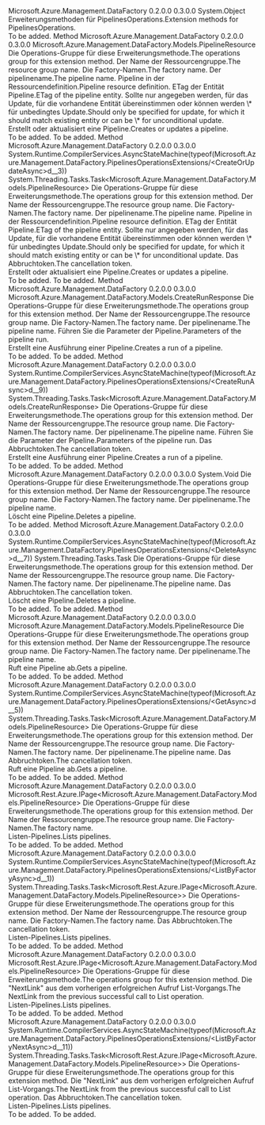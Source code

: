 <Type Name="PipelinesOperationsExtensions" FullName="Microsoft.Azure.Management.DataFactory.PipelinesOperationsExtensions">
  <TypeSignature Language="C#" Value="public static class PipelinesOperationsExtensions" />
  <TypeSignature Language="ILAsm" Value=".class public auto ansi abstract sealed beforefieldinit PipelinesOperationsExtensions extends System.Object" />
  <TypeSignature Language="DocId" Value="T:Microsoft.Azure.Management.DataFactory.PipelinesOperationsExtensions" />
  <TypeSignature Language="VB.NET" Value="Public Module PipelinesOperationsExtensions" />
  <TypeSignature Language="F#" Value="type PipelinesOperationsExtensions = class" />
  <AssemblyInfo>
    <AssemblyName>Microsoft.Azure.Management.DataFactory</AssemblyName>
    <AssemblyVersion>0.2.0.0</AssemblyVersion>
    <AssemblyVersion>0.3.0.0</AssemblyVersion>
  </AssemblyInfo>
  <Base>
    <BaseTypeName>System.Object</BaseTypeName>
  </Base>
  <Interfaces />
  <Docs>
    <summary>
            <span data-ttu-id="608d6-101">Erweiterungsmethoden für PipelinesOperations.</span><span class="sxs-lookup"><span data-stu-id="608d6-101">Extension methods for PipelinesOperations.</span></span>
            </summary>
    <remarks>To be added.</remarks>
  </Docs>
  <Members>
    <Member MemberName="CreateOrUpdate">
      <MemberSignature Language="C#" Value="public static Microsoft.Azure.Management.DataFactory.Models.PipelineResource CreateOrUpdate (this Microsoft.Azure.Management.DataFactory.IPipelinesOperations operations, string resourceGroupName, string factoryName, string pipelineName, Microsoft.Azure.Management.DataFactory.Models.PipelineResource pipeline, string ifMatch = null);" />
      <MemberSignature Language="ILAsm" Value=".method public static hidebysig class Microsoft.Azure.Management.DataFactory.Models.PipelineResource CreateOrUpdate(class Microsoft.Azure.Management.DataFactory.IPipelinesOperations operations, string resourceGroupName, string factoryName, string pipelineName, class Microsoft.Azure.Management.DataFactory.Models.PipelineResource pipeline, string ifMatch) cil managed" />
      <MemberSignature Language="DocId" Value="M:Microsoft.Azure.Management.DataFactory.PipelinesOperationsExtensions.CreateOrUpdate(Microsoft.Azure.Management.DataFactory.IPipelinesOperations,System.String,System.String,System.String,Microsoft.Azure.Management.DataFactory.Models.PipelineResource,System.String)" />
      <MemberSignature Language="VB.NET" Value="&lt;Extension()&gt;&#xA;Public Function CreateOrUpdate (operations As IPipelinesOperations, resourceGroupName As String, factoryName As String, pipelineName As String, pipeline As PipelineResource, Optional ifMatch As String = null) As PipelineResource" />
      <MemberSignature Language="F#" Value="static member CreateOrUpdate : Microsoft.Azure.Management.DataFactory.IPipelinesOperations * string * string * string * Microsoft.Azure.Management.DataFactory.Models.PipelineResource * string -&gt; Microsoft.Azure.Management.DataFactory.Models.PipelineResource" Usage="Microsoft.Azure.Management.DataFactory.PipelinesOperationsExtensions.CreateOrUpdate (operations, resourceGroupName, factoryName, pipelineName, pipeline, ifMatch)" />
      <MemberType>Method</MemberType>
      <AssemblyInfo>
        <AssemblyName>Microsoft.Azure.Management.DataFactory</AssemblyName>
        <AssemblyVersion>0.2.0.0</AssemblyVersion>
        <AssemblyVersion>0.3.0.0</AssemblyVersion>
      </AssemblyInfo>
      <ReturnValue>
        <ReturnType>Microsoft.Azure.Management.DataFactory.Models.PipelineResource</ReturnType>
      </ReturnValue>
      <Parameters>
        <Parameter Name="operations" Type="Microsoft.Azure.Management.DataFactory.IPipelinesOperations" RefType="this" />
        <Parameter Name="resourceGroupName" Type="System.String" />
        <Parameter Name="factoryName" Type="System.String" />
        <Parameter Name="pipelineName" Type="System.String" />
        <Parameter Name="pipeline" Type="Microsoft.Azure.Management.DataFactory.Models.PipelineResource" />
        <Parameter Name="ifMatch" Type="System.String" />
      </Parameters>
      <Docs>
        <param name="operations">
            <span data-ttu-id="608d6-102">Die Operations-Gruppe für diese Erweiterungsmethode.</span><span class="sxs-lookup"><span data-stu-id="608d6-102">The operations group for this extension method.</span></span>
            </param>
        <param name="resourceGroupName">
            <span data-ttu-id="608d6-103">Der Name der Ressourcengruppe.</span><span class="sxs-lookup"><span data-stu-id="608d6-103">The resource group name.</span></span>
            </param>
        <param name="factoryName">
            <span data-ttu-id="608d6-104">Die Factory-Namen.</span><span class="sxs-lookup"><span data-stu-id="608d6-104">The factory name.</span></span>
            </param>
        <param name="pipelineName">
            <span data-ttu-id="608d6-105">Der pipelinename.</span><span class="sxs-lookup"><span data-stu-id="608d6-105">The pipeline name.</span></span>
            </param>
        <param name="pipeline">
            <span data-ttu-id="608d6-106">Pipeline in der Ressourcendefinition.</span><span class="sxs-lookup"><span data-stu-id="608d6-106">Pipeline resource definition.</span></span>
            </param>
        <param name="ifMatch">
            <span data-ttu-id="608d6-107">ETag der Entität Pipeline.</span><span class="sxs-lookup"><span data-stu-id="608d6-107">ETag of the pipeline entity.</span></span>  <span data-ttu-id="608d6-108">Sollte nur angegeben werden, für das Update, für die vorhandene Entität übereinstimmen oder können werden \* für unbedingtes Update.</span><span class="sxs-lookup"><span data-stu-id="608d6-108">Should only be specified for update, for which it should match existing entity or can be \* for unconditional update.</span></span>
            </param>
        <summary>
            <span data-ttu-id="608d6-109">Erstellt oder aktualisiert eine Pipeline.</span><span class="sxs-lookup"><span data-stu-id="608d6-109">Creates or updates a pipeline.</span></span>
            </summary>
        <returns>To be added.</returns>
        <remarks>To be added.</remarks>
      </Docs>
    </Member>
    <Member MemberName="CreateOrUpdateAsync">
      <MemberSignature Language="C#" Value="public static System.Threading.Tasks.Task&lt;Microsoft.Azure.Management.DataFactory.Models.PipelineResource&gt; CreateOrUpdateAsync (this Microsoft.Azure.Management.DataFactory.IPipelinesOperations operations, string resourceGroupName, string factoryName, string pipelineName, Microsoft.Azure.Management.DataFactory.Models.PipelineResource pipeline, string ifMatch = null, System.Threading.CancellationToken cancellationToken = null);" />
      <MemberSignature Language="ILAsm" Value=".method public static hidebysig class System.Threading.Tasks.Task`1&lt;class Microsoft.Azure.Management.DataFactory.Models.PipelineResource&gt; CreateOrUpdateAsync(class Microsoft.Azure.Management.DataFactory.IPipelinesOperations operations, string resourceGroupName, string factoryName, string pipelineName, class Microsoft.Azure.Management.DataFactory.Models.PipelineResource pipeline, string ifMatch, valuetype System.Threading.CancellationToken cancellationToken) cil managed" />
      <MemberSignature Language="DocId" Value="M:Microsoft.Azure.Management.DataFactory.PipelinesOperationsExtensions.CreateOrUpdateAsync(Microsoft.Azure.Management.DataFactory.IPipelinesOperations,System.String,System.String,System.String,Microsoft.Azure.Management.DataFactory.Models.PipelineResource,System.String,System.Threading.CancellationToken)" />
      <MemberSignature Language="F#" Value="static member CreateOrUpdateAsync : Microsoft.Azure.Management.DataFactory.IPipelinesOperations * string * string * string * Microsoft.Azure.Management.DataFactory.Models.PipelineResource * string * System.Threading.CancellationToken -&gt; System.Threading.Tasks.Task&lt;Microsoft.Azure.Management.DataFactory.Models.PipelineResource&gt;" Usage="Microsoft.Azure.Management.DataFactory.PipelinesOperationsExtensions.CreateOrUpdateAsync (operations, resourceGroupName, factoryName, pipelineName, pipeline, ifMatch, cancellationToken)" />
      <MemberType>Method</MemberType>
      <AssemblyInfo>
        <AssemblyName>Microsoft.Azure.Management.DataFactory</AssemblyName>
        <AssemblyVersion>0.2.0.0</AssemblyVersion>
        <AssemblyVersion>0.3.0.0</AssemblyVersion>
      </AssemblyInfo>
      <Attributes>
        <Attribute>
          <AttributeName>System.Runtime.CompilerServices.AsyncStateMachine(typeof(Microsoft.Azure.Management.DataFactory.PipelinesOperationsExtensions/&lt;CreateOrUpdateAsync&gt;d__3))</AttributeName>
        </Attribute>
      </Attributes>
      <ReturnValue>
        <ReturnType>System.Threading.Tasks.Task&lt;Microsoft.Azure.Management.DataFactory.Models.PipelineResource&gt;</ReturnType>
      </ReturnValue>
      <Parameters>
        <Parameter Name="operations" Type="Microsoft.Azure.Management.DataFactory.IPipelinesOperations" RefType="this" />
        <Parameter Name="resourceGroupName" Type="System.String" />
        <Parameter Name="factoryName" Type="System.String" />
        <Parameter Name="pipelineName" Type="System.String" />
        <Parameter Name="pipeline" Type="Microsoft.Azure.Management.DataFactory.Models.PipelineResource" />
        <Parameter Name="ifMatch" Type="System.String" />
        <Parameter Name="cancellationToken" Type="System.Threading.CancellationToken" />
      </Parameters>
      <Docs>
        <param name="operations">
            <span data-ttu-id="608d6-110">Die Operations-Gruppe für diese Erweiterungsmethode.</span><span class="sxs-lookup"><span data-stu-id="608d6-110">The operations group for this extension method.</span></span>
            </param>
        <param name="resourceGroupName">
            <span data-ttu-id="608d6-111">Der Name der Ressourcengruppe.</span><span class="sxs-lookup"><span data-stu-id="608d6-111">The resource group name.</span></span>
            </param>
        <param name="factoryName">
            <span data-ttu-id="608d6-112">Die Factory-Namen.</span><span class="sxs-lookup"><span data-stu-id="608d6-112">The factory name.</span></span>
            </param>
        <param name="pipelineName">
            <span data-ttu-id="608d6-113">Der pipelinename.</span><span class="sxs-lookup"><span data-stu-id="608d6-113">The pipeline name.</span></span>
            </param>
        <param name="pipeline">
            <span data-ttu-id="608d6-114">Pipeline in der Ressourcendefinition.</span><span class="sxs-lookup"><span data-stu-id="608d6-114">Pipeline resource definition.</span></span>
            </param>
        <param name="ifMatch">
            <span data-ttu-id="608d6-115">ETag der Entität Pipeline.</span><span class="sxs-lookup"><span data-stu-id="608d6-115">ETag of the pipeline entity.</span></span>  <span data-ttu-id="608d6-116">Sollte nur angegeben werden, für das Update, für die vorhandene Entität übereinstimmen oder können werden \* für unbedingtes Update.</span><span class="sxs-lookup"><span data-stu-id="608d6-116">Should only be specified for update, for which it should match existing entity or can be \* for unconditional update.</span></span>
            </param>
        <param name="cancellationToken">
            <span data-ttu-id="608d6-117">Das Abbruchtoken.</span><span class="sxs-lookup"><span data-stu-id="608d6-117">The cancellation token.</span></span>
            </param>
        <summary>
            <span data-ttu-id="608d6-118">Erstellt oder aktualisiert eine Pipeline.</span><span class="sxs-lookup"><span data-stu-id="608d6-118">Creates or updates a pipeline.</span></span>
            </summary>
        <returns>To be added.</returns>
        <remarks>To be added.</remarks>
      </Docs>
    </Member>
    <Member MemberName="CreateRun">
      <MemberSignature Language="C#" Value="public static Microsoft.Azure.Management.DataFactory.Models.CreateRunResponse CreateRun (this Microsoft.Azure.Management.DataFactory.IPipelinesOperations operations, string resourceGroupName, string factoryName, string pipelineName, System.Collections.Generic.IDictionary&lt;string,object&gt; parameters = null);" />
      <MemberSignature Language="ILAsm" Value=".method public static hidebysig class Microsoft.Azure.Management.DataFactory.Models.CreateRunResponse CreateRun(class Microsoft.Azure.Management.DataFactory.IPipelinesOperations operations, string resourceGroupName, string factoryName, string pipelineName, class System.Collections.Generic.IDictionary`2&lt;string, object&gt; parameters) cil managed" />
      <MemberSignature Language="DocId" Value="M:Microsoft.Azure.Management.DataFactory.PipelinesOperationsExtensions.CreateRun(Microsoft.Azure.Management.DataFactory.IPipelinesOperations,System.String,System.String,System.String,System.Collections.Generic.IDictionary{System.String,System.Object})" />
      <MemberSignature Language="VB.NET" Value="&lt;Extension()&gt;&#xA;Public Function CreateRun (operations As IPipelinesOperations, resourceGroupName As String, factoryName As String, pipelineName As String, Optional parameters As IDictionary(Of String, Object) = null) As CreateRunResponse" />
      <MemberSignature Language="F#" Value="static member CreateRun : Microsoft.Azure.Management.DataFactory.IPipelinesOperations * string * string * string * System.Collections.Generic.IDictionary&lt;string, obj&gt; -&gt; Microsoft.Azure.Management.DataFactory.Models.CreateRunResponse" Usage="Microsoft.Azure.Management.DataFactory.PipelinesOperationsExtensions.CreateRun (operations, resourceGroupName, factoryName, pipelineName, parameters)" />
      <MemberType>Method</MemberType>
      <AssemblyInfo>
        <AssemblyName>Microsoft.Azure.Management.DataFactory</AssemblyName>
        <AssemblyVersion>0.2.0.0</AssemblyVersion>
        <AssemblyVersion>0.3.0.0</AssemblyVersion>
      </AssemblyInfo>
      <ReturnValue>
        <ReturnType>Microsoft.Azure.Management.DataFactory.Models.CreateRunResponse</ReturnType>
      </ReturnValue>
      <Parameters>
        <Parameter Name="operations" Type="Microsoft.Azure.Management.DataFactory.IPipelinesOperations" RefType="this" />
        <Parameter Name="resourceGroupName" Type="System.String" />
        <Parameter Name="factoryName" Type="System.String" />
        <Parameter Name="pipelineName" Type="System.String" />
        <Parameter Name="parameters" Type="System.Collections.Generic.IDictionary&lt;System.String,System.Object&gt;" />
      </Parameters>
      <Docs>
        <param name="operations">
            <span data-ttu-id="608d6-119">Die Operations-Gruppe für diese Erweiterungsmethode.</span><span class="sxs-lookup"><span data-stu-id="608d6-119">The operations group for this extension method.</span></span>
            </param>
        <param name="resourceGroupName">
            <span data-ttu-id="608d6-120">Der Name der Ressourcengruppe.</span><span class="sxs-lookup"><span data-stu-id="608d6-120">The resource group name.</span></span>
            </param>
        <param name="factoryName">
            <span data-ttu-id="608d6-121">Die Factory-Namen.</span><span class="sxs-lookup"><span data-stu-id="608d6-121">The factory name.</span></span>
            </param>
        <param name="pipelineName">
            <span data-ttu-id="608d6-122">Der pipelinename.</span><span class="sxs-lookup"><span data-stu-id="608d6-122">The pipeline name.</span></span>
            </param>
        <param name="parameters">
            <span data-ttu-id="608d6-123">Führen Sie die Parameter der Pipeline.</span><span class="sxs-lookup"><span data-stu-id="608d6-123">Parameters of the pipeline run.</span></span>
            </param>
        <summary>
            <span data-ttu-id="608d6-124">Erstellt eine Ausführung einer Pipeline.</span><span class="sxs-lookup"><span data-stu-id="608d6-124">Creates a run of a pipeline.</span></span>
            </summary>
        <returns>To be added.</returns>
        <remarks>To be added.</remarks>
      </Docs>
    </Member>
    <Member MemberName="CreateRunAsync">
      <MemberSignature Language="C#" Value="public static System.Threading.Tasks.Task&lt;Microsoft.Azure.Management.DataFactory.Models.CreateRunResponse&gt; CreateRunAsync (this Microsoft.Azure.Management.DataFactory.IPipelinesOperations operations, string resourceGroupName, string factoryName, string pipelineName, System.Collections.Generic.IDictionary&lt;string,object&gt; parameters = null, System.Threading.CancellationToken cancellationToken = null);" />
      <MemberSignature Language="ILAsm" Value=".method public static hidebysig class System.Threading.Tasks.Task`1&lt;class Microsoft.Azure.Management.DataFactory.Models.CreateRunResponse&gt; CreateRunAsync(class Microsoft.Azure.Management.DataFactory.IPipelinesOperations operations, string resourceGroupName, string factoryName, string pipelineName, class System.Collections.Generic.IDictionary`2&lt;string, object&gt; parameters, valuetype System.Threading.CancellationToken cancellationToken) cil managed" />
      <MemberSignature Language="DocId" Value="M:Microsoft.Azure.Management.DataFactory.PipelinesOperationsExtensions.CreateRunAsync(Microsoft.Azure.Management.DataFactory.IPipelinesOperations,System.String,System.String,System.String,System.Collections.Generic.IDictionary{System.String,System.Object},System.Threading.CancellationToken)" />
      <MemberSignature Language="F#" Value="static member CreateRunAsync : Microsoft.Azure.Management.DataFactory.IPipelinesOperations * string * string * string * System.Collections.Generic.IDictionary&lt;string, obj&gt; * System.Threading.CancellationToken -&gt; System.Threading.Tasks.Task&lt;Microsoft.Azure.Management.DataFactory.Models.CreateRunResponse&gt;" Usage="Microsoft.Azure.Management.DataFactory.PipelinesOperationsExtensions.CreateRunAsync (operations, resourceGroupName, factoryName, pipelineName, parameters, cancellationToken)" />
      <MemberType>Method</MemberType>
      <AssemblyInfo>
        <AssemblyName>Microsoft.Azure.Management.DataFactory</AssemblyName>
        <AssemblyVersion>0.2.0.0</AssemblyVersion>
        <AssemblyVersion>0.3.0.0</AssemblyVersion>
      </AssemblyInfo>
      <Attributes>
        <Attribute>
          <AttributeName>System.Runtime.CompilerServices.AsyncStateMachine(typeof(Microsoft.Azure.Management.DataFactory.PipelinesOperationsExtensions/&lt;CreateRunAsync&gt;d__9))</AttributeName>
        </Attribute>
      </Attributes>
      <ReturnValue>
        <ReturnType>System.Threading.Tasks.Task&lt;Microsoft.Azure.Management.DataFactory.Models.CreateRunResponse&gt;</ReturnType>
      </ReturnValue>
      <Parameters>
        <Parameter Name="operations" Type="Microsoft.Azure.Management.DataFactory.IPipelinesOperations" RefType="this" />
        <Parameter Name="resourceGroupName" Type="System.String" />
        <Parameter Name="factoryName" Type="System.String" />
        <Parameter Name="pipelineName" Type="System.String" />
        <Parameter Name="parameters" Type="System.Collections.Generic.IDictionary&lt;System.String,System.Object&gt;" />
        <Parameter Name="cancellationToken" Type="System.Threading.CancellationToken" />
      </Parameters>
      <Docs>
        <param name="operations">
            <span data-ttu-id="608d6-125">Die Operations-Gruppe für diese Erweiterungsmethode.</span><span class="sxs-lookup"><span data-stu-id="608d6-125">The operations group for this extension method.</span></span>
            </param>
        <param name="resourceGroupName">
            <span data-ttu-id="608d6-126">Der Name der Ressourcengruppe.</span><span class="sxs-lookup"><span data-stu-id="608d6-126">The resource group name.</span></span>
            </param>
        <param name="factoryName">
            <span data-ttu-id="608d6-127">Die Factory-Namen.</span><span class="sxs-lookup"><span data-stu-id="608d6-127">The factory name.</span></span>
            </param>
        <param name="pipelineName">
            <span data-ttu-id="608d6-128">Der pipelinename.</span><span class="sxs-lookup"><span data-stu-id="608d6-128">The pipeline name.</span></span>
            </param>
        <param name="parameters">
            <span data-ttu-id="608d6-129">Führen Sie die Parameter der Pipeline.</span><span class="sxs-lookup"><span data-stu-id="608d6-129">Parameters of the pipeline run.</span></span>
            </param>
        <param name="cancellationToken">
            <span data-ttu-id="608d6-130">Das Abbruchtoken.</span><span class="sxs-lookup"><span data-stu-id="608d6-130">The cancellation token.</span></span>
            </param>
        <summary>
            <span data-ttu-id="608d6-131">Erstellt eine Ausführung einer Pipeline.</span><span class="sxs-lookup"><span data-stu-id="608d6-131">Creates a run of a pipeline.</span></span>
            </summary>
        <returns>To be added.</returns>
        <remarks>To be added.</remarks>
      </Docs>
    </Member>
    <Member MemberName="Delete">
      <MemberSignature Language="C#" Value="public static void Delete (this Microsoft.Azure.Management.DataFactory.IPipelinesOperations operations, string resourceGroupName, string factoryName, string pipelineName);" />
      <MemberSignature Language="ILAsm" Value=".method public static hidebysig void Delete(class Microsoft.Azure.Management.DataFactory.IPipelinesOperations operations, string resourceGroupName, string factoryName, string pipelineName) cil managed" />
      <MemberSignature Language="DocId" Value="M:Microsoft.Azure.Management.DataFactory.PipelinesOperationsExtensions.Delete(Microsoft.Azure.Management.DataFactory.IPipelinesOperations,System.String,System.String,System.String)" />
      <MemberSignature Language="VB.NET" Value="&lt;Extension()&gt;&#xA;Public Sub Delete (operations As IPipelinesOperations, resourceGroupName As String, factoryName As String, pipelineName As String)" />
      <MemberSignature Language="F#" Value="static member Delete : Microsoft.Azure.Management.DataFactory.IPipelinesOperations * string * string * string -&gt; unit" Usage="Microsoft.Azure.Management.DataFactory.PipelinesOperationsExtensions.Delete (operations, resourceGroupName, factoryName, pipelineName)" />
      <MemberType>Method</MemberType>
      <AssemblyInfo>
        <AssemblyName>Microsoft.Azure.Management.DataFactory</AssemblyName>
        <AssemblyVersion>0.2.0.0</AssemblyVersion>
        <AssemblyVersion>0.3.0.0</AssemblyVersion>
      </AssemblyInfo>
      <ReturnValue>
        <ReturnType>System.Void</ReturnType>
      </ReturnValue>
      <Parameters>
        <Parameter Name="operations" Type="Microsoft.Azure.Management.DataFactory.IPipelinesOperations" RefType="this" />
        <Parameter Name="resourceGroupName" Type="System.String" />
        <Parameter Name="factoryName" Type="System.String" />
        <Parameter Name="pipelineName" Type="System.String" />
      </Parameters>
      <Docs>
        <param name="operations">
            <span data-ttu-id="608d6-132">Die Operations-Gruppe für diese Erweiterungsmethode.</span><span class="sxs-lookup"><span data-stu-id="608d6-132">The operations group for this extension method.</span></span>
            </param>
        <param name="resourceGroupName">
            <span data-ttu-id="608d6-133">Der Name der Ressourcengruppe.</span><span class="sxs-lookup"><span data-stu-id="608d6-133">The resource group name.</span></span>
            </param>
        <param name="factoryName">
            <span data-ttu-id="608d6-134">Die Factory-Namen.</span><span class="sxs-lookup"><span data-stu-id="608d6-134">The factory name.</span></span>
            </param>
        <param name="pipelineName">
            <span data-ttu-id="608d6-135">Der pipelinename.</span><span class="sxs-lookup"><span data-stu-id="608d6-135">The pipeline name.</span></span>
            </param>
        <summary>
            <span data-ttu-id="608d6-136">Löscht eine Pipeline.</span><span class="sxs-lookup"><span data-stu-id="608d6-136">Deletes a pipeline.</span></span>
            </summary>
        <remarks>To be added.</remarks>
      </Docs>
    </Member>
    <Member MemberName="DeleteAsync">
      <MemberSignature Language="C#" Value="public static System.Threading.Tasks.Task DeleteAsync (this Microsoft.Azure.Management.DataFactory.IPipelinesOperations operations, string resourceGroupName, string factoryName, string pipelineName, System.Threading.CancellationToken cancellationToken = null);" />
      <MemberSignature Language="ILAsm" Value=".method public static hidebysig class System.Threading.Tasks.Task DeleteAsync(class Microsoft.Azure.Management.DataFactory.IPipelinesOperations operations, string resourceGroupName, string factoryName, string pipelineName, valuetype System.Threading.CancellationToken cancellationToken) cil managed" />
      <MemberSignature Language="DocId" Value="M:Microsoft.Azure.Management.DataFactory.PipelinesOperationsExtensions.DeleteAsync(Microsoft.Azure.Management.DataFactory.IPipelinesOperations,System.String,System.String,System.String,System.Threading.CancellationToken)" />
      <MemberSignature Language="F#" Value="static member DeleteAsync : Microsoft.Azure.Management.DataFactory.IPipelinesOperations * string * string * string * System.Threading.CancellationToken -&gt; System.Threading.Tasks.Task" Usage="Microsoft.Azure.Management.DataFactory.PipelinesOperationsExtensions.DeleteAsync (operations, resourceGroupName, factoryName, pipelineName, cancellationToken)" />
      <MemberType>Method</MemberType>
      <AssemblyInfo>
        <AssemblyName>Microsoft.Azure.Management.DataFactory</AssemblyName>
        <AssemblyVersion>0.2.0.0</AssemblyVersion>
        <AssemblyVersion>0.3.0.0</AssemblyVersion>
      </AssemblyInfo>
      <Attributes>
        <Attribute>
          <AttributeName>System.Runtime.CompilerServices.AsyncStateMachine(typeof(Microsoft.Azure.Management.DataFactory.PipelinesOperationsExtensions/&lt;DeleteAsync&gt;d__7))</AttributeName>
        </Attribute>
      </Attributes>
      <ReturnValue>
        <ReturnType>System.Threading.Tasks.Task</ReturnType>
      </ReturnValue>
      <Parameters>
        <Parameter Name="operations" Type="Microsoft.Azure.Management.DataFactory.IPipelinesOperations" RefType="this" />
        <Parameter Name="resourceGroupName" Type="System.String" />
        <Parameter Name="factoryName" Type="System.String" />
        <Parameter Name="pipelineName" Type="System.String" />
        <Parameter Name="cancellationToken" Type="System.Threading.CancellationToken" />
      </Parameters>
      <Docs>
        <param name="operations">
            <span data-ttu-id="608d6-137">Die Operations-Gruppe für diese Erweiterungsmethode.</span><span class="sxs-lookup"><span data-stu-id="608d6-137">The operations group for this extension method.</span></span>
            </param>
        <param name="resourceGroupName">
            <span data-ttu-id="608d6-138">Der Name der Ressourcengruppe.</span><span class="sxs-lookup"><span data-stu-id="608d6-138">The resource group name.</span></span>
            </param>
        <param name="factoryName">
            <span data-ttu-id="608d6-139">Die Factory-Namen.</span><span class="sxs-lookup"><span data-stu-id="608d6-139">The factory name.</span></span>
            </param>
        <param name="pipelineName">
            <span data-ttu-id="608d6-140">Der pipelinename.</span><span class="sxs-lookup"><span data-stu-id="608d6-140">The pipeline name.</span></span>
            </param>
        <param name="cancellationToken">
            <span data-ttu-id="608d6-141">Das Abbruchtoken.</span><span class="sxs-lookup"><span data-stu-id="608d6-141">The cancellation token.</span></span>
            </param>
        <summary>
            <span data-ttu-id="608d6-142">Löscht eine Pipeline.</span><span class="sxs-lookup"><span data-stu-id="608d6-142">Deletes a pipeline.</span></span>
            </summary>
        <returns>To be added.</returns>
        <remarks>To be added.</remarks>
      </Docs>
    </Member>
    <Member MemberName="Get">
      <MemberSignature Language="C#" Value="public static Microsoft.Azure.Management.DataFactory.Models.PipelineResource Get (this Microsoft.Azure.Management.DataFactory.IPipelinesOperations operations, string resourceGroupName, string factoryName, string pipelineName);" />
      <MemberSignature Language="ILAsm" Value=".method public static hidebysig class Microsoft.Azure.Management.DataFactory.Models.PipelineResource Get(class Microsoft.Azure.Management.DataFactory.IPipelinesOperations operations, string resourceGroupName, string factoryName, string pipelineName) cil managed" />
      <MemberSignature Language="DocId" Value="M:Microsoft.Azure.Management.DataFactory.PipelinesOperationsExtensions.Get(Microsoft.Azure.Management.DataFactory.IPipelinesOperations,System.String,System.String,System.String)" />
      <MemberSignature Language="VB.NET" Value="&lt;Extension()&gt;&#xA;Public Function Get (operations As IPipelinesOperations, resourceGroupName As String, factoryName As String, pipelineName As String) As PipelineResource" />
      <MemberSignature Language="F#" Value="static member Get : Microsoft.Azure.Management.DataFactory.IPipelinesOperations * string * string * string -&gt; Microsoft.Azure.Management.DataFactory.Models.PipelineResource" Usage="Microsoft.Azure.Management.DataFactory.PipelinesOperationsExtensions.Get (operations, resourceGroupName, factoryName, pipelineName)" />
      <MemberType>Method</MemberType>
      <AssemblyInfo>
        <AssemblyName>Microsoft.Azure.Management.DataFactory</AssemblyName>
        <AssemblyVersion>0.2.0.0</AssemblyVersion>
        <AssemblyVersion>0.3.0.0</AssemblyVersion>
      </AssemblyInfo>
      <ReturnValue>
        <ReturnType>Microsoft.Azure.Management.DataFactory.Models.PipelineResource</ReturnType>
      </ReturnValue>
      <Parameters>
        <Parameter Name="operations" Type="Microsoft.Azure.Management.DataFactory.IPipelinesOperations" RefType="this" />
        <Parameter Name="resourceGroupName" Type="System.String" />
        <Parameter Name="factoryName" Type="System.String" />
        <Parameter Name="pipelineName" Type="System.String" />
      </Parameters>
      <Docs>
        <param name="operations">
            <span data-ttu-id="608d6-143">Die Operations-Gruppe für diese Erweiterungsmethode.</span><span class="sxs-lookup"><span data-stu-id="608d6-143">The operations group for this extension method.</span></span>
            </param>
        <param name="resourceGroupName">
            <span data-ttu-id="608d6-144">Der Name der Ressourcengruppe.</span><span class="sxs-lookup"><span data-stu-id="608d6-144">The resource group name.</span></span>
            </param>
        <param name="factoryName">
            <span data-ttu-id="608d6-145">Die Factory-Namen.</span><span class="sxs-lookup"><span data-stu-id="608d6-145">The factory name.</span></span>
            </param>
        <param name="pipelineName">
            <span data-ttu-id="608d6-146">Der pipelinename.</span><span class="sxs-lookup"><span data-stu-id="608d6-146">The pipeline name.</span></span>
            </param>
        <summary>
            <span data-ttu-id="608d6-147">Ruft eine Pipeline ab.</span><span class="sxs-lookup"><span data-stu-id="608d6-147">Gets a pipeline.</span></span>
            </summary>
        <returns>To be added.</returns>
        <remarks>To be added.</remarks>
      </Docs>
    </Member>
    <Member MemberName="GetAsync">
      <MemberSignature Language="C#" Value="public static System.Threading.Tasks.Task&lt;Microsoft.Azure.Management.DataFactory.Models.PipelineResource&gt; GetAsync (this Microsoft.Azure.Management.DataFactory.IPipelinesOperations operations, string resourceGroupName, string factoryName, string pipelineName, System.Threading.CancellationToken cancellationToken = null);" />
      <MemberSignature Language="ILAsm" Value=".method public static hidebysig class System.Threading.Tasks.Task`1&lt;class Microsoft.Azure.Management.DataFactory.Models.PipelineResource&gt; GetAsync(class Microsoft.Azure.Management.DataFactory.IPipelinesOperations operations, string resourceGroupName, string factoryName, string pipelineName, valuetype System.Threading.CancellationToken cancellationToken) cil managed" />
      <MemberSignature Language="DocId" Value="M:Microsoft.Azure.Management.DataFactory.PipelinesOperationsExtensions.GetAsync(Microsoft.Azure.Management.DataFactory.IPipelinesOperations,System.String,System.String,System.String,System.Threading.CancellationToken)" />
      <MemberSignature Language="F#" Value="static member GetAsync : Microsoft.Azure.Management.DataFactory.IPipelinesOperations * string * string * string * System.Threading.CancellationToken -&gt; System.Threading.Tasks.Task&lt;Microsoft.Azure.Management.DataFactory.Models.PipelineResource&gt;" Usage="Microsoft.Azure.Management.DataFactory.PipelinesOperationsExtensions.GetAsync (operations, resourceGroupName, factoryName, pipelineName, cancellationToken)" />
      <MemberType>Method</MemberType>
      <AssemblyInfo>
        <AssemblyName>Microsoft.Azure.Management.DataFactory</AssemblyName>
        <AssemblyVersion>0.2.0.0</AssemblyVersion>
        <AssemblyVersion>0.3.0.0</AssemblyVersion>
      </AssemblyInfo>
      <Attributes>
        <Attribute>
          <AttributeName>System.Runtime.CompilerServices.AsyncStateMachine(typeof(Microsoft.Azure.Management.DataFactory.PipelinesOperationsExtensions/&lt;GetAsync&gt;d__5))</AttributeName>
        </Attribute>
      </Attributes>
      <ReturnValue>
        <ReturnType>System.Threading.Tasks.Task&lt;Microsoft.Azure.Management.DataFactory.Models.PipelineResource&gt;</ReturnType>
      </ReturnValue>
      <Parameters>
        <Parameter Name="operations" Type="Microsoft.Azure.Management.DataFactory.IPipelinesOperations" RefType="this" />
        <Parameter Name="resourceGroupName" Type="System.String" />
        <Parameter Name="factoryName" Type="System.String" />
        <Parameter Name="pipelineName" Type="System.String" />
        <Parameter Name="cancellationToken" Type="System.Threading.CancellationToken" />
      </Parameters>
      <Docs>
        <param name="operations">
            <span data-ttu-id="608d6-148">Die Operations-Gruppe für diese Erweiterungsmethode.</span><span class="sxs-lookup"><span data-stu-id="608d6-148">The operations group for this extension method.</span></span>
            </param>
        <param name="resourceGroupName">
            <span data-ttu-id="608d6-149">Der Name der Ressourcengruppe.</span><span class="sxs-lookup"><span data-stu-id="608d6-149">The resource group name.</span></span>
            </param>
        <param name="factoryName">
            <span data-ttu-id="608d6-150">Die Factory-Namen.</span><span class="sxs-lookup"><span data-stu-id="608d6-150">The factory name.</span></span>
            </param>
        <param name="pipelineName">
            <span data-ttu-id="608d6-151">Der pipelinename.</span><span class="sxs-lookup"><span data-stu-id="608d6-151">The pipeline name.</span></span>
            </param>
        <param name="cancellationToken">
            <span data-ttu-id="608d6-152">Das Abbruchtoken.</span><span class="sxs-lookup"><span data-stu-id="608d6-152">The cancellation token.</span></span>
            </param>
        <summary>
            <span data-ttu-id="608d6-153">Ruft eine Pipeline ab.</span><span class="sxs-lookup"><span data-stu-id="608d6-153">Gets a pipeline.</span></span>
            </summary>
        <returns>To be added.</returns>
        <remarks>To be added.</remarks>
      </Docs>
    </Member>
    <Member MemberName="ListByFactory">
      <MemberSignature Language="C#" Value="public static Microsoft.Rest.Azure.IPage&lt;Microsoft.Azure.Management.DataFactory.Models.PipelineResource&gt; ListByFactory (this Microsoft.Azure.Management.DataFactory.IPipelinesOperations operations, string resourceGroupName, string factoryName);" />
      <MemberSignature Language="ILAsm" Value=".method public static hidebysig class Microsoft.Rest.Azure.IPage`1&lt;class Microsoft.Azure.Management.DataFactory.Models.PipelineResource&gt; ListByFactory(class Microsoft.Azure.Management.DataFactory.IPipelinesOperations operations, string resourceGroupName, string factoryName) cil managed" />
      <MemberSignature Language="DocId" Value="M:Microsoft.Azure.Management.DataFactory.PipelinesOperationsExtensions.ListByFactory(Microsoft.Azure.Management.DataFactory.IPipelinesOperations,System.String,System.String)" />
      <MemberSignature Language="VB.NET" Value="&lt;Extension()&gt;&#xA;Public Function ListByFactory (operations As IPipelinesOperations, resourceGroupName As String, factoryName As String) As IPage(Of PipelineResource)" />
      <MemberSignature Language="F#" Value="static member ListByFactory : Microsoft.Azure.Management.DataFactory.IPipelinesOperations * string * string -&gt; Microsoft.Rest.Azure.IPage&lt;Microsoft.Azure.Management.DataFactory.Models.PipelineResource&gt;" Usage="Microsoft.Azure.Management.DataFactory.PipelinesOperationsExtensions.ListByFactory (operations, resourceGroupName, factoryName)" />
      <MemberType>Method</MemberType>
      <AssemblyInfo>
        <AssemblyName>Microsoft.Azure.Management.DataFactory</AssemblyName>
        <AssemblyVersion>0.2.0.0</AssemblyVersion>
        <AssemblyVersion>0.3.0.0</AssemblyVersion>
      </AssemblyInfo>
      <ReturnValue>
        <ReturnType>Microsoft.Rest.Azure.IPage&lt;Microsoft.Azure.Management.DataFactory.Models.PipelineResource&gt;</ReturnType>
      </ReturnValue>
      <Parameters>
        <Parameter Name="operations" Type="Microsoft.Azure.Management.DataFactory.IPipelinesOperations" RefType="this" />
        <Parameter Name="resourceGroupName" Type="System.String" />
        <Parameter Name="factoryName" Type="System.String" />
      </Parameters>
      <Docs>
        <param name="operations">
            <span data-ttu-id="608d6-154">Die Operations-Gruppe für diese Erweiterungsmethode.</span><span class="sxs-lookup"><span data-stu-id="608d6-154">The operations group for this extension method.</span></span>
            </param>
        <param name="resourceGroupName">
            <span data-ttu-id="608d6-155">Der Name der Ressourcengruppe.</span><span class="sxs-lookup"><span data-stu-id="608d6-155">The resource group name.</span></span>
            </param>
        <param name="factoryName">
            <span data-ttu-id="608d6-156">Die Factory-Namen.</span><span class="sxs-lookup"><span data-stu-id="608d6-156">The factory name.</span></span>
            </param>
        <summary>
            <span data-ttu-id="608d6-157">Listen-Pipelines.</span><span class="sxs-lookup"><span data-stu-id="608d6-157">Lists pipelines.</span></span>
            </summary>
        <returns>To be added.</returns>
        <remarks>To be added.</remarks>
      </Docs>
    </Member>
    <Member MemberName="ListByFactoryAsync">
      <MemberSignature Language="C#" Value="public static System.Threading.Tasks.Task&lt;Microsoft.Rest.Azure.IPage&lt;Microsoft.Azure.Management.DataFactory.Models.PipelineResource&gt;&gt; ListByFactoryAsync (this Microsoft.Azure.Management.DataFactory.IPipelinesOperations operations, string resourceGroupName, string factoryName, System.Threading.CancellationToken cancellationToken = null);" />
      <MemberSignature Language="ILAsm" Value=".method public static hidebysig class System.Threading.Tasks.Task`1&lt;class Microsoft.Rest.Azure.IPage`1&lt;class Microsoft.Azure.Management.DataFactory.Models.PipelineResource&gt;&gt; ListByFactoryAsync(class Microsoft.Azure.Management.DataFactory.IPipelinesOperations operations, string resourceGroupName, string factoryName, valuetype System.Threading.CancellationToken cancellationToken) cil managed" />
      <MemberSignature Language="DocId" Value="M:Microsoft.Azure.Management.DataFactory.PipelinesOperationsExtensions.ListByFactoryAsync(Microsoft.Azure.Management.DataFactory.IPipelinesOperations,System.String,System.String,System.Threading.CancellationToken)" />
      <MemberSignature Language="F#" Value="static member ListByFactoryAsync : Microsoft.Azure.Management.DataFactory.IPipelinesOperations * string * string * System.Threading.CancellationToken -&gt; System.Threading.Tasks.Task&lt;Microsoft.Rest.Azure.IPage&lt;Microsoft.Azure.Management.DataFactory.Models.PipelineResource&gt;&gt;" Usage="Microsoft.Azure.Management.DataFactory.PipelinesOperationsExtensions.ListByFactoryAsync (operations, resourceGroupName, factoryName, cancellationToken)" />
      <MemberType>Method</MemberType>
      <AssemblyInfo>
        <AssemblyName>Microsoft.Azure.Management.DataFactory</AssemblyName>
        <AssemblyVersion>0.2.0.0</AssemblyVersion>
        <AssemblyVersion>0.3.0.0</AssemblyVersion>
      </AssemblyInfo>
      <Attributes>
        <Attribute>
          <AttributeName>System.Runtime.CompilerServices.AsyncStateMachine(typeof(Microsoft.Azure.Management.DataFactory.PipelinesOperationsExtensions/&lt;ListByFactoryAsync&gt;d__1))</AttributeName>
        </Attribute>
      </Attributes>
      <ReturnValue>
        <ReturnType>System.Threading.Tasks.Task&lt;Microsoft.Rest.Azure.IPage&lt;Microsoft.Azure.Management.DataFactory.Models.PipelineResource&gt;&gt;</ReturnType>
      </ReturnValue>
      <Parameters>
        <Parameter Name="operations" Type="Microsoft.Azure.Management.DataFactory.IPipelinesOperations" RefType="this" />
        <Parameter Name="resourceGroupName" Type="System.String" />
        <Parameter Name="factoryName" Type="System.String" />
        <Parameter Name="cancellationToken" Type="System.Threading.CancellationToken" />
      </Parameters>
      <Docs>
        <param name="operations">
            <span data-ttu-id="608d6-158">Die Operations-Gruppe für diese Erweiterungsmethode.</span><span class="sxs-lookup"><span data-stu-id="608d6-158">The operations group for this extension method.</span></span>
            </param>
        <param name="resourceGroupName">
            <span data-ttu-id="608d6-159">Der Name der Ressourcengruppe.</span><span class="sxs-lookup"><span data-stu-id="608d6-159">The resource group name.</span></span>
            </param>
        <param name="factoryName">
            <span data-ttu-id="608d6-160">Die Factory-Namen.</span><span class="sxs-lookup"><span data-stu-id="608d6-160">The factory name.</span></span>
            </param>
        <param name="cancellationToken">
            <span data-ttu-id="608d6-161">Das Abbruchtoken.</span><span class="sxs-lookup"><span data-stu-id="608d6-161">The cancellation token.</span></span>
            </param>
        <summary>
            <span data-ttu-id="608d6-162">Listen-Pipelines.</span><span class="sxs-lookup"><span data-stu-id="608d6-162">Lists pipelines.</span></span>
            </summary>
        <returns>To be added.</returns>
        <remarks>To be added.</remarks>
      </Docs>
    </Member>
    <Member MemberName="ListByFactoryNext">
      <MemberSignature Language="C#" Value="public static Microsoft.Rest.Azure.IPage&lt;Microsoft.Azure.Management.DataFactory.Models.PipelineResource&gt; ListByFactoryNext (this Microsoft.Azure.Management.DataFactory.IPipelinesOperations operations, string nextPageLink);" />
      <MemberSignature Language="ILAsm" Value=".method public static hidebysig class Microsoft.Rest.Azure.IPage`1&lt;class Microsoft.Azure.Management.DataFactory.Models.PipelineResource&gt; ListByFactoryNext(class Microsoft.Azure.Management.DataFactory.IPipelinesOperations operations, string nextPageLink) cil managed" />
      <MemberSignature Language="DocId" Value="M:Microsoft.Azure.Management.DataFactory.PipelinesOperationsExtensions.ListByFactoryNext(Microsoft.Azure.Management.DataFactory.IPipelinesOperations,System.String)" />
      <MemberSignature Language="VB.NET" Value="&lt;Extension()&gt;&#xA;Public Function ListByFactoryNext (operations As IPipelinesOperations, nextPageLink As String) As IPage(Of PipelineResource)" />
      <MemberSignature Language="F#" Value="static member ListByFactoryNext : Microsoft.Azure.Management.DataFactory.IPipelinesOperations * string -&gt; Microsoft.Rest.Azure.IPage&lt;Microsoft.Azure.Management.DataFactory.Models.PipelineResource&gt;" Usage="Microsoft.Azure.Management.DataFactory.PipelinesOperationsExtensions.ListByFactoryNext (operations, nextPageLink)" />
      <MemberType>Method</MemberType>
      <AssemblyInfo>
        <AssemblyName>Microsoft.Azure.Management.DataFactory</AssemblyName>
        <AssemblyVersion>0.2.0.0</AssemblyVersion>
        <AssemblyVersion>0.3.0.0</AssemblyVersion>
      </AssemblyInfo>
      <ReturnValue>
        <ReturnType>Microsoft.Rest.Azure.IPage&lt;Microsoft.Azure.Management.DataFactory.Models.PipelineResource&gt;</ReturnType>
      </ReturnValue>
      <Parameters>
        <Parameter Name="operations" Type="Microsoft.Azure.Management.DataFactory.IPipelinesOperations" RefType="this" />
        <Parameter Name="nextPageLink" Type="System.String" />
      </Parameters>
      <Docs>
        <param name="operations">
            <span data-ttu-id="608d6-163">Die Operations-Gruppe für diese Erweiterungsmethode.</span><span class="sxs-lookup"><span data-stu-id="608d6-163">The operations group for this extension method.</span></span>
            </param>
        <param name="nextPageLink">
            <span data-ttu-id="608d6-164">Die "NextLink" aus dem vorherigen erfolgreichen Aufruf List-Vorgangs.</span><span class="sxs-lookup"><span data-stu-id="608d6-164">The NextLink from the previous successful call to List operation.</span></span>
            </param>
        <summary>
            <span data-ttu-id="608d6-165">Listen-Pipelines.</span><span class="sxs-lookup"><span data-stu-id="608d6-165">Lists pipelines.</span></span>
            </summary>
        <returns>To be added.</returns>
        <remarks>To be added.</remarks>
      </Docs>
    </Member>
    <Member MemberName="ListByFactoryNextAsync">
      <MemberSignature Language="C#" Value="public static System.Threading.Tasks.Task&lt;Microsoft.Rest.Azure.IPage&lt;Microsoft.Azure.Management.DataFactory.Models.PipelineResource&gt;&gt; ListByFactoryNextAsync (this Microsoft.Azure.Management.DataFactory.IPipelinesOperations operations, string nextPageLink, System.Threading.CancellationToken cancellationToken = null);" />
      <MemberSignature Language="ILAsm" Value=".method public static hidebysig class System.Threading.Tasks.Task`1&lt;class Microsoft.Rest.Azure.IPage`1&lt;class Microsoft.Azure.Management.DataFactory.Models.PipelineResource&gt;&gt; ListByFactoryNextAsync(class Microsoft.Azure.Management.DataFactory.IPipelinesOperations operations, string nextPageLink, valuetype System.Threading.CancellationToken cancellationToken) cil managed" />
      <MemberSignature Language="DocId" Value="M:Microsoft.Azure.Management.DataFactory.PipelinesOperationsExtensions.ListByFactoryNextAsync(Microsoft.Azure.Management.DataFactory.IPipelinesOperations,System.String,System.Threading.CancellationToken)" />
      <MemberSignature Language="F#" Value="static member ListByFactoryNextAsync : Microsoft.Azure.Management.DataFactory.IPipelinesOperations * string * System.Threading.CancellationToken -&gt; System.Threading.Tasks.Task&lt;Microsoft.Rest.Azure.IPage&lt;Microsoft.Azure.Management.DataFactory.Models.PipelineResource&gt;&gt;" Usage="Microsoft.Azure.Management.DataFactory.PipelinesOperationsExtensions.ListByFactoryNextAsync (operations, nextPageLink, cancellationToken)" />
      <MemberType>Method</MemberType>
      <AssemblyInfo>
        <AssemblyName>Microsoft.Azure.Management.DataFactory</AssemblyName>
        <AssemblyVersion>0.2.0.0</AssemblyVersion>
        <AssemblyVersion>0.3.0.0</AssemblyVersion>
      </AssemblyInfo>
      <Attributes>
        <Attribute>
          <AttributeName>System.Runtime.CompilerServices.AsyncStateMachine(typeof(Microsoft.Azure.Management.DataFactory.PipelinesOperationsExtensions/&lt;ListByFactoryNextAsync&gt;d__11))</AttributeName>
        </Attribute>
      </Attributes>
      <ReturnValue>
        <ReturnType>System.Threading.Tasks.Task&lt;Microsoft.Rest.Azure.IPage&lt;Microsoft.Azure.Management.DataFactory.Models.PipelineResource&gt;&gt;</ReturnType>
      </ReturnValue>
      <Parameters>
        <Parameter Name="operations" Type="Microsoft.Azure.Management.DataFactory.IPipelinesOperations" RefType="this" />
        <Parameter Name="nextPageLink" Type="System.String" />
        <Parameter Name="cancellationToken" Type="System.Threading.CancellationToken" />
      </Parameters>
      <Docs>
        <param name="operations">
            <span data-ttu-id="608d6-166">Die Operations-Gruppe für diese Erweiterungsmethode.</span><span class="sxs-lookup"><span data-stu-id="608d6-166">The operations group for this extension method.</span></span>
            </param>
        <param name="nextPageLink">
            <span data-ttu-id="608d6-167">Die "NextLink" aus dem vorherigen erfolgreichen Aufruf List-Vorgangs.</span><span class="sxs-lookup"><span data-stu-id="608d6-167">The NextLink from the previous successful call to List operation.</span></span>
            </param>
        <param name="cancellationToken">
            <span data-ttu-id="608d6-168">Das Abbruchtoken.</span><span class="sxs-lookup"><span data-stu-id="608d6-168">The cancellation token.</span></span>
            </param>
        <summary>
            <span data-ttu-id="608d6-169">Listen-Pipelines.</span><span class="sxs-lookup"><span data-stu-id="608d6-169">Lists pipelines.</span></span>
            </summary>
        <returns>To be added.</returns>
        <remarks>To be added.</remarks>
      </Docs>
    </Member>
  </Members>
</Type>